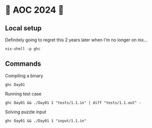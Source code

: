 # 🎄 AOC 2024 🌟

## Local setup

Definitely going to regret this 2 years later when I'm no longer on nix...

    nix-shell -p ghc

## Commands

Compiling a binary

    ghc Day01

Running test case

    ghc Day01 && ./Day01 1 "tests/1.1.in" | diff "tests/1.1.out" -

Solving puzzle input

    ghc Day01 && ./Day01 1 "input/1.1.in"
